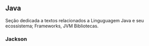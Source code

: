 ## Java

Seção dedicada a textos relacionados a Linguguagem Java e seu ecossistema; Frameworks, JVM Bibliotecas.

### Jackson
